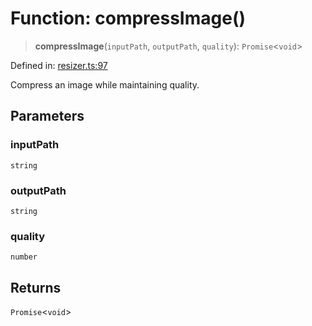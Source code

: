 # Function: compressImage()

> **compressImage**(`inputPath`, `outputPath`, `quality`): `Promise`\<`void`\>

Defined in:
[resizer.ts:97](https://github.com/The-Node-Forge/image-resizer-cli/blob/a98cb4bd36cd4402466d3cc3dee8981f37bd442a/src/resizer.ts#L97)

Compress an image while maintaining quality.

## Parameters

### inputPath

`string`

### outputPath

`string`

### quality

`number`

## Returns

`Promise`\<`void`\>

